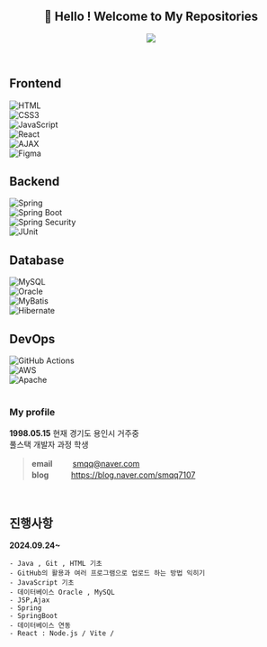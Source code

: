 <center>
  
## 🐰 Hello ! Welcome to My Repositories 

<div align= "center">
    <img src="https://capsule-render.vercel.app/api?type=wave&color=0:f1d3ce,100:f7f5d4&height=120&text=Welcome!&animation=fadeIn&fontColor=bbd0e8&fontSize=50" />
    </div>
    

</center>







&nbsp;
## Frontend  
![HTML](https://img.shields.io/badge/HTML-E34F26?style=flat-square&logo=html5&logoColor=white)  
![CSS3](https://img.shields.io/badge/CSS3-1572B6?style=flat-square&logo=css3&logoColor=white)  
![JavaScript](https://img.shields.io/badge/JavaScript-F7DF1E?style=flat-square&logo=javascript&logoColor=black)  
![React](https://img.shields.io/badge/React-61DAFB?style=flat-square&logo=react&logoColor=white)  
![AJAX](https://img.shields.io/badge/AJAX-005571?style=flat-square&logo=javascript&logoColor=white)  
![Figma](https://img.shields.io/badge/Figma-F24E1E?style=flat-square&logo=figma&logoColor=white)  

## Backend  
![Spring](https://img.shields.io/badge/Spring-6DB33F?style=flat-square&logo=spring&logoColor=white)  
![Spring Boot](https://img.shields.io/badge/SpringBoot-6DB33F?style=flat-square&logo=springboot&logoColor=white)  
![Spring Security](https://img.shields.io/badge/Security-00758F?style=flat-square&logo=springsecurity&logoColor=white)  
![JUnit](https://img.shields.io/badge/JUnit-25A162?style=flat-square&logo=junit5&logoColor=white)  

## Database  
![MySQL](https://img.shields.io/badge/MySQL-4479A1?style=flat-square&logo=mysql&logoColor=white)  
![Oracle](https://img.shields.io/badge/Oracle-F80000?style=flat-square&logo=oracle&logoColor=white)  
![MyBatis](https://img.shields.io/badge/MyBatis-007396?style=flat-square&logo=mybatis&logoColor=white)  
![Hibernate](https://img.shields.io/badge/Hibernate-59666C?style=flat-square&logo=hibernate&logoColor=white)  

## DevOps  
![GitHub Actions](https://img.shields.io/badge/GitHub%20Actions-2088FF?style=flat-square&logo=github-actions&logoColor=white)  
![AWS](https://img.shields.io/badge/AWS-232F3E?style=flat-square&logo=amazon-aws&logoColor=white)  
![Apache](https://img.shields.io/badge/Apache-D22128?style=flat-square&logo=apache&logoColor=white)  


#
### My profile

**1998.05.15**  현재 경기도 용인시 거주중 \
풀스택 개발자 과정 학생

> **email** 　　  smqq@naver.com \
> **blog**&nbsp;&nbsp; 　　https://blog.naver.com/smqq7107 


   
<br>   
   



## 진행사항
<b>2024.09.24~</b>

    - Java , Git , HTML 기초
    - GitHub의 활용과 여러 프로그램으로 업로드 하는 방법 익히기
    - JavaScript 기초
    - 데이터베이스 Oracle , MySQL
    - JSP,Ajax
    - Spring
    - SpringBoot
    - 데이터베이스 연동
    - React : Node.js / Vite /
